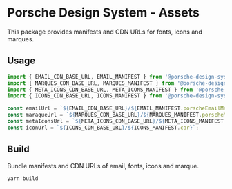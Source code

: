 # Porsche Design System - Assets

This package provides manifests and CDN URLs for fonts, icons and marques.

## Usage

```js
import { EMAIL_CDN_BASE_URL, EMAIL_MANIFEST } from '@porsche-design-system/assets';
import { MARQUES_CDN_BASE_URL, MARQUES_MANIFEST } from '@porsche-design-system/assets';
import { META_ICONS_CDN_BASE_URL, META_ICONS_MANIFEST } from '@porsche-design-system/assets';
import { ICONS_CDN_BASE_URL, ICONS_MANIFEST } from '@porsche-design-system/assets';

const emailUrl = `${EMAIL_CDN_BASE_URL}/${EMAIL_MANIFEST.porscheEmailMarque.small}`;
const maraqueUrl = `${MARQUES_CDN_BASE_URL}/${MARQUES_MANIFEST.porscheMarque.medium}`;
const metaIconsUrl = `${META_ICONS_CDN_BASE_URL}/${META_ICONS_MANIFEST.favicon.favicon_16x16}`;
const iconUrl = `${ICONS_CDN_BASE_URL}/${ICONS_MANIFEST.car}`;
```

## Build

Bundle manifests and CDN URLs of email, fonts, icons and marque.

```
yarn build
```
